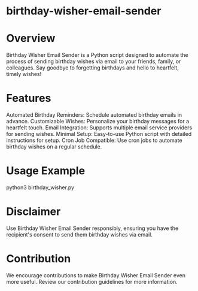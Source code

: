 # birthday-wisher-email-sender 

# Overview
Birthday Wisher Email Sender is a Python script designed to automate the process of sending birthday wishes via email to your friends, family, or colleagues. Say goodbye to forgetting birthdays and hello to heartfelt, timely wishes!

# Features
Automated Birthday Reminders: Schedule automated birthday emails in advance.
Customizable Wishes: Personalize your birthday messages for a heartfelt touch.
Email Integration: Supports multiple email service providers for sending wishes.
Minimal Setup: Easy-to-use Python script with detailed instructions for setup.
Cron Job Compatible: Use cron jobs to automate birthday wishes on a regular schedule.

# Usage Example
python3 birthday_wisher.py

# Disclaimer
Use Birthday Wisher Email Sender responsibly, ensuring you have the recipient's consent to send them birthday wishes via email.

# Contribution
We encourage contributions to make Birthday Wisher Email Sender even more useful. Review our contribution guidelines for more information.

